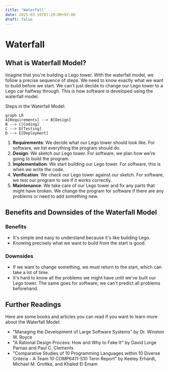 ```yaml
---
title: 'Waterfall'
date: 2025-03-16T07:20:00+07:00
draft: false
---
```


# Waterfall

## What is Waterfall Model?

Imagine that you're building a Lego tower. With the waterfall model, we follow a precise sequence of steps. We need to know exactly what we want to build before we start. We can't just decide to change our Lego tower to a Lego car halfway through. This is how software is developed using the waterfall model.

Steps in the Waterfall Model:

```mermaid
graph LR
A[Requirements] --> B[Design]
B --> C[Coding]
C --> D[Testing]
D --> E[Deployment]
```

1. **Requirements**: We decide what our Lego tower should look like. For software, we list everything the program should do.
2. **Design**: We sketch our Lego tower. For software, we plan how we're going to build the program.
3. **Implementation**: We start building our Lego tower. For software, this is when we write the code.
4. **Verification**: We check our Lego tower against our sketch. For software, we test our program to see if it works correctly.
5. **Maintenance**: We take care of our Lego tower and fix any parts that might have broken. We change the program for software if there are any problems or need to add something new.

## Benefits and Downsides of the Waterfall Model

### Benefits

- It's simple and easy to understand because it's like building Lego.
- Knowing precisely what we want to build from the start is good.

### Downsides

- If we want to change something, we must return to the start, which can take a lot of time.
- It's hard to know all the problems we might have until we've built our Lego tower. The same goes for software; we can't predict all problems beforehand.

## Further Readings

Here are some books and articles you can read if you want to learn more about the Waterfall Model:

- "Managing the Development of Large Software Systems" by Dr. Winston W. Royce
- "A Rational Design Process: How and Why to Fake It" by David Lorge Parnas and Paul C. Clements
- "Comparative Studies of 10 Programming Languages within 10 Diverse Criteria - A Team 10 COMP6411-S10 Term Report" by Keeley Erhardt, Michael M. Grottke, and Khaled El Emam
